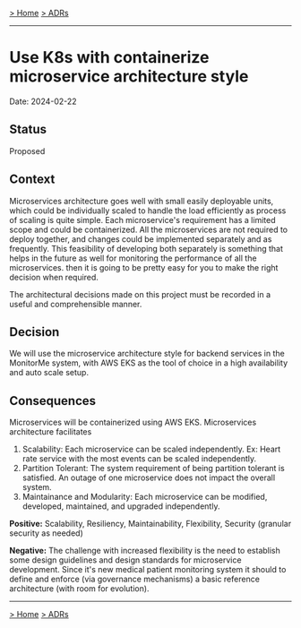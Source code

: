 [> Home](../README.md)    [> ADRs](README.md)

---

# Use K8s with containerize microservice architecture style

Date: 2024-02-22

## Status

Proposed

## Context
Microservices architecture goes well with small easily deployable units, which could be individually scaled to handle the load efficiently as process of scaling is quite simple. Each microservice's requirement has a limited scope and could be containerized. All the microservices are not required to deploy together, and changes could be implemented separately and as frequently. This feasibility of developing both separately is something that helps in the future as well for monitoring the performance of all the microservices. then it is going to be pretty easy for you to make the right decision when required.

The architectural decisions made on this project must be recorded in a useful and comprehensible manner.

## Decision
We will use the microservice architecture style for backend services in the MonitorMe system, with AWS EKS as the tool of choice in a high availability and auto scale setup.

## Consequences
Microservices will be containerized using AWS EKS. Microservices architecture facilitates 
1. Scalability: Each microservice can be scaled independently. Ex: Heart rate service with the most events can be scaled independently.
2. Partition Tolerant: The system requirement of being partition tolerant is satisfied. An outage of one microservice does not impact the overall system.
3. Maintainance and Modularity: Each microservice can be modified, developed, maintained, and upgraded independently.

**Positive:**
Scalability, Resiliency, Maintainability, Flexibility, Security (granular security as needed)

**Negative:**
The challenge with increased flexibility is the need to establish some design guidelines and design standards for microservice development. Since it's new medical patient monitoring system it should to define and enforce (via governance mechanisms) a basic reference architecture (with room for evolution). 


---

[> Home](../README.md)    [> ADRs](README.md)
